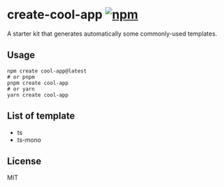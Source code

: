# create-cool-app [![npm](https://img.shields.io/npm/v/create-cool-app.svg)](https://www.npmjs.com/package/create-cool-app)

A starter kit that generates automatically some commonly-used templates.

## Usage

```shell
npm create cool-app@latest
# or pnpm
pnpm create cool-app
# or yarn
yarn create cool-app
```

## List of template

- ts
- ts-mono

## License

MIT
